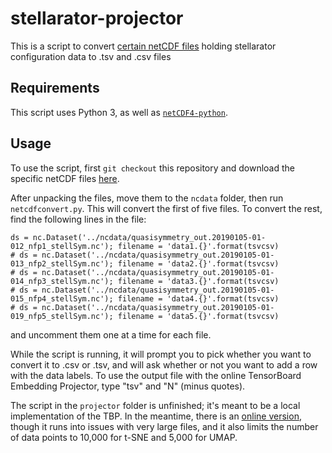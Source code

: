 # stellarator-projector

This is a script to convert [certain netCDF files](https://github.com/landreman/quasisymmetry) holding stellarator configuration data to .tsv and .csv files

## Requirements

This script uses Python 3, as well as [`netCDF4-python`](https://unidata.github.io/netcdf4-python/netCDF4/index.html).

## Usage

To use the script, first `git checkout` this repository and download the specific netCDF files [here](https://umd.app.box.com/s/5102vf5ynh6o0fztph2jq6dt8alt795k).

After unpacking the files, move them to the `ncdata` folder, then run `netcdfconvert.py`. This will convert the first of five files. To convert the rest, find the following lines in the file:

```
ds = nc.Dataset('../ncdata/quasisymmetry_out.20190105-01-012_nfp1_stellSym.nc'); filename = 'data1.{}'.format(tsvcsv)
# ds = nc.Dataset('../ncdata/quasisymmetry_out.20190105-01-013_nfp2_stellSym.nc'); filename = 'data2.{}'.format(tsvcsv)
# ds = nc.Dataset('../ncdata/quasisymmetry_out.20190105-01-014_nfp3_stellSym.nc'); filename = 'data3.{}'.format(tsvcsv)
# ds = nc.Dataset('../ncdata/quasisymmetry_out.20190105-01-015_nfp4_stellSym.nc'); filename = 'data4.{}'.format(tsvcsv)
# ds = nc.Dataset('../ncdata/quasisymmetry_out.20190105-01-019_nfp5_stellSym.nc'); filename = 'data5.{}'.format(tsvcsv)
```

and uncomment them one at a time for each file.

While the script is running, it will prompt you to pick whether you want to convert it to .csv or .tsv, and will ask whether or not you want to add a row with the data labels. To use the output file with the online TensorBoard Embedding Projector, type "tsv" and "N" (minus quotes).

The script in the `projector` folder is unfinished; it's meant to be a local implementation of the TBP. In the meantime, there is an [online version](projector.tensorflow.org), though it runs into issues with very large files, and it also limits the number of data points to 10,000 for t-SNE and 5,000 for UMAP.
